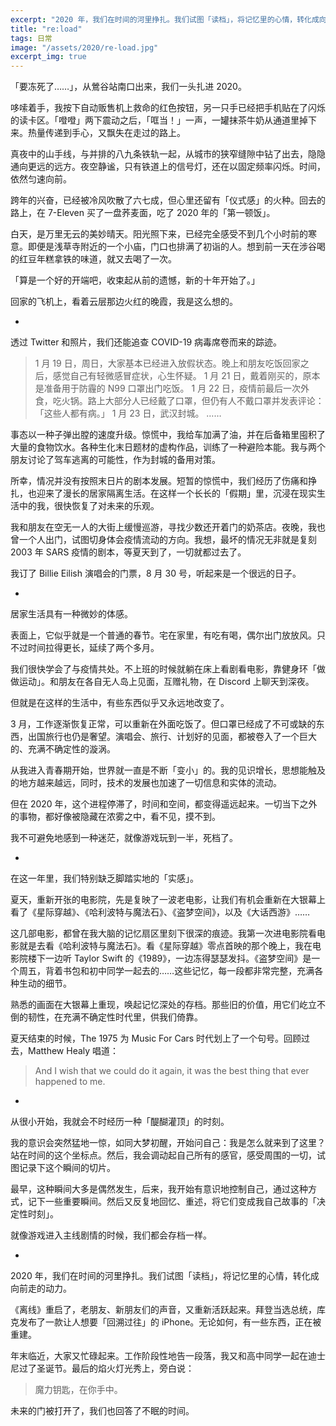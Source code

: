 ```yaml
---
excerpt: "2020 年，我们在时间的河里挣扎。我们试图「读档」，将记忆里的心情，转化成向前走的动力。"
title: "re:load"
tags: 日常
image: "/assets/2020/re-load.jpg"
excerpt_img: true
---
```


「要冻死了……」，从鶯谷站南口出来，我们一头扎进 2020。

哆嗦着手，我按下自动贩售机上救命的红色按钮，另一只手已经把手机贴在了闪烁的读卡区。「噔噔」两下震动之后，「哐当！」一声，一罐抹茶牛奶从通道里掉下来。热量传递到手心，又飘失在走过的路上。

真夜中的山手线，与并排的八九条铁轨一起，从城市的狭窄缝隙中钻了出去，隐隐通向更远的远方。夜空静谧，只有铁道上的信号灯，还在以固定频率闪烁。时间，依然匀速向前。

跨年的兴奋，已经被冷风吹散了六七成，但心里还留有「仪式感」的火种。回去的路上，在 7-Eleven 买了一盘荞麦面，吃了 2020 年的「第一顿饭」。

白天，是万里无云的美妙晴天。阳光照下来，已经完全感受不到几个小时前的寒意。即便是浅草寺附近的一个小庙，门口也排满了初诣的人。想到前一天在涉谷喝的红豆年糕拿铁的味道，就又去喝了一次。

「算是一个好的开端吧，收束起从前的遗憾，新的十年开始了。」

回家的飞机上，看着云层那边火红的晚霞，我是这么想的。

-

透过 Twitter 和照片，我们还能追查 COVID-19 病毒席卷而来的踪迹。

> 1 月 19 日，周日，大家基本已经进入放假状态。晚上和朋友吃饭回家之后，感觉自己有轻微感冒症状，心生怀疑。
> 1 月 21 日，戴着刚买的，原本是准备用于防霾的 N99 口罩出门吃饭。
> 1 月 22 日，疫情前最后一次外食，吃火锅。路上大部分人已经戴了口罩，但仍有人不戴口罩并发表评论：「这些人都有病。」
> 1 月 23 日，武汉封城。
> ……

事态以一种子弹出膛的速度升级。惊慌中，我给车加满了油，并在后备箱里囤积了大量的食物饮水。各种生化末日题材的虚构作品，训练了一种避险本能。我与两个朋友讨论了驾车逃离的可能性，作为封城的备用对策。

所幸，情况并没有按照末日片的剧本发展。短暂的惊慌中，我们经历了伤痛和挣扎，也迎来了漫长的居家隔离生活。在这样一个长长的「假期」里，沉浸在现实生活中的我，很快恢复了对未来的乐观。

我和朋友在空无一人的大街上缓慢巡游，寻找少数还开着门的奶茶店。夜晚，我也曾一个人出门，试图切身体会疫情流动的方向。我想，最坏的情况无非就是复刻 2003 年 SARS 疫情的剧本，等夏天到了，一切就都过去了。

我订了 Billie Eilish 演唱会的门票，8 月 30 号，听起来是一个很远的日子。

-

居家生活具有一种微妙的体感。

表面上，它似乎就是一个普通的春节。宅在家里，有吃有喝，偶尔出门放放风。只不过时间拉得更长，延续了两个多月。

我们很快学会了与疫情共处。不上班的时候就躺在床上看剧看电影，靠健身环「做做运动」。和朋友在各自无人岛上见面，互赠礼物，在 Discord 上聊天到深夜。

但就是在这样的生活中，有些东西似乎又永远地改变了。

3 月，工作逐渐恢复正常，可以重新在外面吃饭了。但口罩已经成了不可或缺的东西，出国旅行也仍是奢望。演唱会、旅行、计划好的见面，都被卷入了一个巨大的、充满不确定性的漩涡。

从我进入青春期开始，世界就一直是不断「变小」的。我的见识增长，思想能触及的地方越来越远，同时，技术的发展也加速了一切信息和实体的流动。

但在 2020 年，这个进程停滞了，时间和空间，都变得遥远起来。一切当下之外的事物，都好像被隐藏在浓雾之中，看不见，摸不到。

我不可避免地感到一种迷茫，就像游戏玩到一半，死档了。

-

在这一年里，我们特别缺乏脚踏实地的「实感」。

夏天，重新开张的电影院，先是复映了一波老电影，让我们有机会重新在大银幕上看了《星际穿越》、《哈利波特与魔法石》、《盗梦空间》，以及《大话西游》……

这几部电影，都曾在我大脑的记忆扇区里刻下很深的痕迹。我第一次进电影院看电影就是去看《哈利波特与魔法石》。看《星际穿越》零点首映的那个晚上，我在电影院楼下一边听 Taylor Swift 的《1989》，一边冻得瑟瑟发抖。《盗梦空间》是一个周五，背着书包和初中同学一起去的……这些记忆，每一段都非常完整，充满各种生动的细节。

熟悉的画面在大银幕上重现，唤起记忆深处的存档。那些旧的价值，用它们屹立不倒的韧性，在充满不确定性时代里，供我们倚靠。

夏天结束的时候，The 1975 为 Music For Cars 时代划上了一个句号。回顾过去，Matthew Healy 唱道：

>And I wish that we could do it again, it was the best thing that ever happened to me.

-

从很小开始，我就会不时经历一种「醍醐灌顶」的时刻。

我的意识会突然猛地一惊，如同大梦初醒，开始问自己：我是怎么就来到了这里？站在时间的这个坐标点。然后，我会调动起自己所有的感官，感受周围的一切，试图记录下这个瞬间的切片。

最早，这种瞬间大多是偶然发生，后来，我开始有意识地控制自己，通过这种方式，记下一些重要瞬间。然后又反复地回忆、重述，将它们变成我自己故事的「决定性时刻」。

就像游戏进入主线剧情的时候，我们都会存档一样。

-

2020 年，我们在时间的河里挣扎。我们试图「读档」，将记忆里的心情，转化成向前走的动力。

《离线》重启了，老朋友、新朋友们的声音，又重新活跃起来。拜登当选总统，库克发布了一款让人想要「回溯过往」的 iPhone。无论如何，有一些东西，正在被重建。

年末临近，大家又忙碌起来。工作阶段性地告一段落，我又和高中同学一起在迪士尼过了圣诞节。最后的焰火灯光秀上，旁白说：

> 魔力钥匙，在你手中。

未来的门被打开了，我们也回答了不眠的时间。